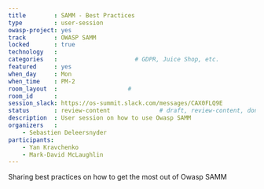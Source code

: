 ```yaml
---
title        : SAMM - Best Practices
type         : user-session
owasp-project: yes
track        : OWASP SAMM
locked       : true
technology   :
categories   :                      # GDPR, Juice Shop, etc.
featured     : yes
when_day     : Mon
when_time    : PM-2
room_layout  :                    #
room_id      :
session_slack: https://os-summit.slack.com/messages/CAX0FLQ9E
status       : review-content              # draft, review-content, done
description  : User session on how to use Owasp SAMM
organizers   :
    - Sebastien Deleersnyder
participants:
    - Yan Kravchenko
    - Mark-David McLaughlin
---
```


Sharing best practices on how to get the most out of Owasp SAMM
